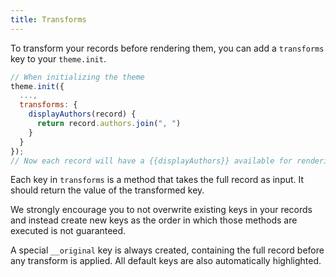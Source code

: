 ```yaml
---
title: Transforms
---
```


To transform your records before rendering them, you can add a `transforms` key
to your `theme.init`.

```javascript
// When initializing the theme
theme.init({
  ...,
  transforms: {
    displayAuthors(record) {
      return record.authors.join(", ")
    }
  }
});
// Now each record will have a {{displayAuthors}} available for rendering
```

Each key in `transforms` is a method that takes the full record as input. It
should return the value of the transformed key.

We strongly encourage you to not overwrite existing keys in your records and
instead create new keys as the order in which those methods are executed is not
guaranteed.

A special `__original` key is always created, containing the full record before
any transform is applied. All default keys are also automatically highlighted.
